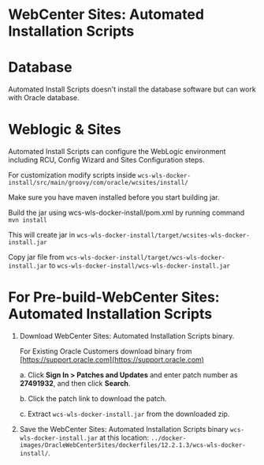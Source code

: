 WebCenter Sites: Automated Installation Scripts
===============================================

Database
========
Automated Install Scripts doesn't install the database software but can work with Oracle database.


Weblogic & Sites
================
Automated Install Scripts can configure the WebLogic environment including RCU, Config Wizard and Sites Configuration steps.

For customization modify scripts inside `wcs-wls-docker-install/src/main/groovy/com/oracle/wcsites/install/`

Make sure you have maven installed before you start building jar.	

Build the jar using wcs-wls-docker-install/pom.xml by running command `mvn install`

This will create jar in `wcs-wls-docker-install/target/wcsites-wls-docker-install.jar`
	
Copy jar file from `wcs-wls-docker-install/target/wcs-wls-docker-install.jar` to `wcs-wls-docker-install/wcs-wls-docker-install.jar`

For Pre-build-WebCenter Sites: Automated Installation Scripts
=============================================================
1. Download WebCenter Sites: Automated Installation Scripts binary.

    For Existing Oracle Customers download binary from [https://support.oracle.com](https://support.oracle.com)

    a. Click **Sign In > Patches and Updates** and enter patch number as **27491932**, and then click **Search**.
    
    b. Click the patch link to download the patch.
    
    c. Extract `wcs-wls-docker-install.jar` from the downloaded zip.
2. Save the WebCenter Sites: Automated Installation Scripts binary `wcs-wls-docker-install.jar` at this location: `../docker-images/OracleWebCenterSites/dockerfiles/12.2.1.3/wcs-wls-docker-install/`.
